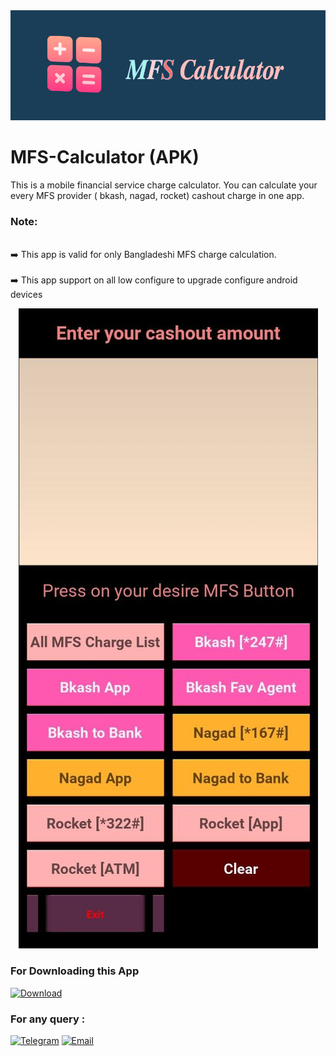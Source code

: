 <div aligb = "center">

<img src = "https://github.com/nh-404/MFS-Calculator/blob/1f0755fe076a9cd369f32cd703c07157036fe3ca/mfsCal.png">

</div>

# MFS-Calculator (APK)

This is a mobile financial service charge calculator. You can calculate your every MFS provider ( bkash, nagad, rocket) cashout charge in one app. 

### Note:

<br> ➡️ This app is valid for only Bangladeshi MFS charge calculation. </br>
<br> ➡️ This app support on all low configure to upgrade configure android devices </br>


<div align= "center">
  
<img src = "https://github.com/nh-404/MFS-Calculator/blob/fc039bd162056dd460474fcf947c465375c32f14/MFS%20SS.jpg">
 
</div>

### For Downloading this App

[![Download](https://img.shields.io/badge/Download-brightgreen)](https://drive.google.com/drive/folders/16OmwVKblBXEZKIVrp9lm-0f5NCZteJup)
  
### For any query :

[![Telegram](https://img.shields.io/badge/Telegram-blue?style=for-the-badge&logo=telegram&logoColor=white)](https://t.me/nh_404)
[![Email](https://img.shields.io/badge/Email-bluestyle=for-the-badge&logo=telegram&logoColor=white)](nh.404@outlook.com)
